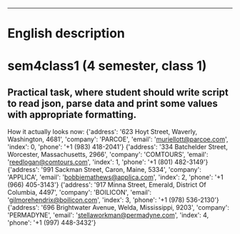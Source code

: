------
# English description
# sem4class1 (4 semester, class 1)
Practical task, where student should write script to read json, parse data and print some values with appropriate formatting.
------
How it actually looks now:
{'address': '623 Hoyt Street, Waverly, Washington, 4681',
 'company': 'PARCOE',
 'email': 'muriellott@parcoe.com',
 'index': 0,
 'phone': '+1 (983) 418-2041'}
{'address': '334 Batchelder Street, Worcester, Massachusetts, 2966',
 'company': 'COMTOURS',
 'email': 'reedlogan@comtours.com',
 'index': 1,
 'phone': '+1 (801) 482-3149'}
{'address': '991 Sackman Street, Caron, Maine, 5334',
 'company': 'APPLICA',
 'email': 'bobbiemathews@applica.com',
 'index': 2,
 'phone': '+1 (966) 405-3143'}
{'address': '917 Minna Street, Emerald, District Of Columbia, 4497',
 'company': 'BOILICON',
 'email': 'gilmorehendrix@boilicon.com',
 'index': 3,
 'phone': '+1 (978) 536-2130'}
{'address': '696 Brightwater Avenue, Welda, Mississippi, 9203',
 'company': 'PERMADYNE',
 'email': 'stellaworkman@permadyne.com',
 'index': 4,
 'phone': '+1 (997) 448-3432'}


